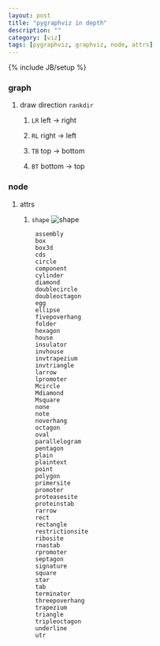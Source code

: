 ```yaml
---
layout: post
title: "pygraphviz in depth"
description: ""
category: [viz]
tags: [pygraphviz, graphviz, node, attrs]
---
```

{% include JB/setup %}


### graph

1. draw direction `rankdir`

    1. `LR` left   -> right

    1. `RL` right  -> left

    1. `TB` top    -> bottom

    1. `BT` bottom -> top

### node

1. attrs

    1. `shape` ![shape](https://raw.githubusercontent.com/gree2/hobby/master/python/p.pygraphviz/node.shape.png)

            assembly
            box
            box3d
            cds
            circle
            component
            cylinder
            diamond
            doublecircle
            doubleoctagon
            egg
            ellipse
            fivepoverhang
            folder
            hexagon
            house
            insulator
            invhouse
            invtrapezium
            invtriangle
            larrow
            lpromoter
            Mcircle
            Mdiamond
            Msquare
            none
            note
            noverhang
            octagon
            oval
            parallelogram
            pentagon
            plain
            plaintext
            point
            polygon
            primersite
            promoter
            proteasesite
            proteinstab
            rarrow
            rect
            rectangle
            restrictionsite
            ribosite
            rnastab
            rpromoter
            septagon
            signature
            square
            star
            tab
            terminator
            threepoverhang
            trapezium
            triangle
            tripleoctagon
            underline
            utr